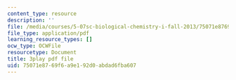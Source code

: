 ```yaml
---
content_type: resource
description: ''
file: /media/courses/5-07sc-biological-chemistry-i-fall-2013/75071e8769f6a9e192d0abdad6fba607_tFEBiKPv1e8.pdf
file_type: application/pdf
learning_resource_types: []
ocw_type: OCWFile
resourcetype: Document
title: 3play pdf file
uid: 75071e87-69f6-a9e1-92d0-abdad6fba607
---
```

